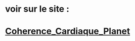 # voir sur le site : 

# [Coherence_Cardiaque_Planet](https://coherence-cardiaque-planet.vercel.app/)


